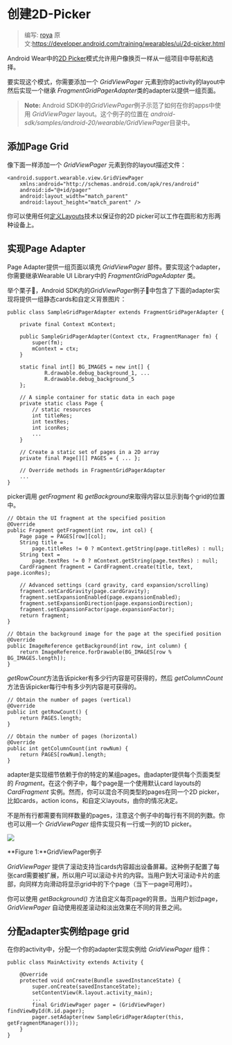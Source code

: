 # 创建2D-Picker

> 编写: [roya](https://github.com/RoyaAoki) 原文:<https://developer.android.com/training/wearables/ui/2d-picker.html>

<!--The 2D Picker pattern in Android Wear allows users to navigate and choose from a set of items shown as pages. The Wearable UI Library lets you easily implement this pattern using a page grid, which is a layout manager that allows users to scroll vertically and horizontally through pages of data.-->

Android Wear中的[2D Picker](https://developer.android.com/design/wear/structure.html#2DPicker)模式允许用户像换页一样从一组项目中导航和选择。

<!--To implement this pattern, you add a GridViewPager element to the layout of your activity and implement an adapter that provides a set of pages by extending the FragmentGridPagerAdapter class.-->
要实现这个模式，你需要添加一个 *GridViewPager* 元素到你的activity的layout中然后实现一个继承 *FragmentGridPagerAdapter*类的adapter以提供一组页面。

<!--Note: The GridViewPager sample in the Android SDK demonstrates how to use the GridViewPager layout in your apps. This sample is located in the android-sdk/samples/android-20/wearable/GridViewPager directory.-->
> **Note:** Android SDK中的*GridViewPager*例子示范了如何在你的apps中使用 *GridViewPager* layout。这个例子的位置在 *android-sdk/samples/android-20/wearable/GridViewPager*目录中。

## 添加Page Grid
<!--Add a GridViewPager element to your layout definition as follows:-->
像下面一样添加一个 *GridViewPager* 元素到你的layout描述文件：

	<android.support.wearable.view.GridViewPager
	    xmlns:android="http://schemas.android.com/apk/res/android"
	    android:id="@+id/pager"
	    android:layout_width="match_parent"
	    android:layout_height="match_parent" />
	    
<!--You can use any of the techniques described in Defining Layouts to ensure that your 2D picker works on both round and square devices.-->
你可以使用任何[定义Layouts](https://developer.android.com/training/wearables/ui/layouts.html)技术以保证你的2D picker可以工作在圆形和方形两种设备上。

## 实现Page Adapter
<!--A page adapter provides a set of pages to populate a GridViewPager component. To implement this adapter, you extend the FragmentGridPageAdapter class from the Wearable UI Library-->
Page Adapter提供一组页面以填充 *GridViewPager* 部件。要实现这个adapter，你需要继承Wearable UI Library中的 *FragmentGridPageAdapter* 类。

<!--For example, the GridViewPager sample in the Android SDK contains the following adapter implementation that provides a set of static cards with custom background images:-->
举个栗子🌰，Android SDK内的*GridViewPager*例子🌰中包含了下面的adapter实现将提供一组静态cards和自定义背景图片：

	public class SampleGridPagerAdapter extends FragmentGridPagerAdapter {

	    private final Context mContext;

	    public SampleGridPagerAdapter(Context ctx, FragmentManager fm) {
	        super(fm);
	        mContext = ctx;
	    }

	    static final int[] BG_IMAGES = new int[] {
	            R.drawable.debug_background_1, ...
	            R.drawable.debug_background_5
	    };

	    // A simple container for static data in each page
	    private static class Page {
	        // static resources
	        int titleRes;
	        int textRes;
	        int iconRes;
	        ...
	    }

	    // Create a static set of pages in a 2D array
	    private final Page[][] PAGES = { ... };

	    // Override methods in FragmentGridPagerAdapter
	    ...
	}
	
<!--The picker calls getFragment and getBackground to retrieve the content to display at each position of the grid:-->
picker调用 *getFragment* 和 *getBackground*来取得内容以显示到每个grid的位置中。

	// Obtain the UI fragment at the specified position
	@Override
	public Fragment getFragment(int row, int col) {
	    Page page = PAGES[row][col];
	    String title =
	        page.titleRes != 0 ? mContext.getString(page.titleRes) : null;
	    String text =
	        page.textRes != 0 ? mContext.getString(page.textRes) : null;
	    CardFragment fragment = CardFragment.create(title, text, page.iconRes);

	    // Advanced settings (card gravity, card expansion/scrolling)
	    fragment.setCardGravity(page.cardGravity);
	    fragment.setExpansionEnabled(page.expansionEnabled);
	    fragment.setExpansionDirection(page.expansionDirection);
	    fragment.setExpansionFactor(page.expansionFactor);
	    return fragment;
	}

	// Obtain the background image for the page at the specified position
	@Override
	public ImageReference getBackground(int row, int column) {
	    return ImageReference.forDrawable(BG_IMAGES[row % BG_IMAGES.length]);
	}
	
<!--The getRowCount method tells the picker how many rows of content are available, and the getColumnCount method tells the picker how many columns of content are available for each of the rows.-->
*getRowCount*方法告诉picker有多少行内容是可获得的，然后 *getColumnCount*方法告诉picker每行中有多少列内容是可获得的。

	// Obtain the number of pages (vertical)
	@Override
	public int getRowCount() {
	    return PAGES.length;
	}

	// Obtain the number of pages (horizontal)
	@Override
	public int getColumnCount(int rowNum) {
	    return PAGES[rowNum].length;
	}
	
<!--The adapter implementation details depend on your particular set of pages. Each page provided by the adapter is of type Fragment. In this example, each page is a CardFragment instance that uses one of the default card layouts. However, you can combine different types of pages in the same 2D picker, such as cards, action icons, and custom layouts depending on your use cases.-->
adapter是实现细节依赖于你的特定的某组pages。由adapter提供每个页面类型的 *Fragment*。在这个例子中，每个page是一个使用默认card layouts的 *CardFragment* 实例。然而，你可以混合不同类型的pages在同一个2D picker，比如cards，action icons，和自定义layouts，由你的情况决定。

<!--Not all rows need to have the same number of pages. Notice that in this example the number of colums is different for each row. You can also use a GridViewPager component to implement a 1D picker with only one row or only one column.-->
不是所有行都需要有同样数量的pages，注意这个例子中的每行有不同的列数。你也可以用一个 *GridViewPager* 组件实现只有一行或一列的1D picker。

![](https://developer.android.com/wear/images/07_uilib.png)

**Figure 1:**GridViewPager例子

<!--GridViewPager provides support for scrolling in cards whose content does not fit the device screen. This example configures each card to expand as required, so users can scroll through the card's content. When users reach the end of a scrollable card, a swipe in the same direction shows the next page on the grid, if one is available.-->
*GridViewPager* 提供了滚动支持当cards内容超出设备屏幕。这种例子配置了每张card需要被扩展，所以用户可以滚动卡片的内容。当用户到大可滚动卡片的底部，向同样方向滑动将显示grid中的下个page（当下一page可用时）。

<!--You can specify a custom background for each page with the getBackground() method. When users swipe to navigate across pages, GridViewPager applies parallax and crossfade effects between different backgrounds automatically.-->
你可以使用 *getBackground()* 方法自定义每页page的背景。当用户划过page，*GridViewPager* 自动使用视差滚动和淡出效果在不同的背景之间。

## 分配adapter实例给page grid
<!--In your activity, assign an instance of your adapter implementation to the GridViewPager component:-->
在你的activity中，分配一个你的adapter实现实例给 *GridViewPager* 组件：

	public class MainActivity extends Activity {

	    @Override
	    protected void onCreate(Bundle savedInstanceState) {
	        super.onCreate(savedInstanceState);
	        setContentView(R.layout.activity_main);
	        ...
	        final GridViewPager pager = (GridViewPager) findViewById(R.id.pager);
	        pager.setAdapter(new SampleGridPagerAdapter(this, getFragmentManager()));
	    }
	}